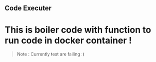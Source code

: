 ## Code Executer

# This is boiler code with function to run code in docker container !

> Note : Currently test are failing :)
